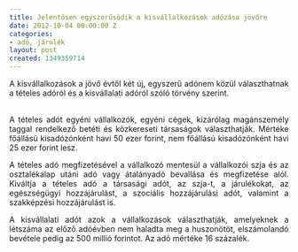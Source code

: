 ```yaml
---
title: Jelentősen egyszerűsödik a kisvállalkozások adózása jövőre
date: 2012-10-04 00:00:00 Z
categories:
- adó, járulék
layout: post
created: 1349359714
---
```


<p style="text-align: justify;">A kisvállalkozások a jövő évtől két új, egyszerű adónem közül választhatnak a tételes adóról és a kisvállalati adóról szóló törvény szerint.</p><p style="text-align: justify;"><br>A tételes adót egyéni vállalkozók, egyéni cégek, kizárólag magánszemély taggal rendelkező betéti és közkereseti társaságok választhatják. Mértéke főállású kisadózónként havi 50 ezer forint, nem főállású kisadózónként havi 25 ezer forint lesz.</p><p style="text-align: justify;">A tételes adó megfizetésével a vállalkozó mentesül a vállalkozói szja és az osztalékalap utáni adó vagy átalányadó bevallása és megfizetése alól. Kiváltja a tételes adó a társasági adót, az szja-t, a járulékokat, az egészségügyi hozzájárulást, a szociális hozzájárulási adót, valamint a szakképzési hozzájárulást is.</p><p style="text-align: justify;">A kisvállalati adót azok a vállalkozások választhatják, amelyeknek a létszáma az előző adóévben nem haladta meg a huszonötöt, elszámolandó bevétele pedig az 500 millió forintot. Az adó mértéke 16 százalék.</p>
